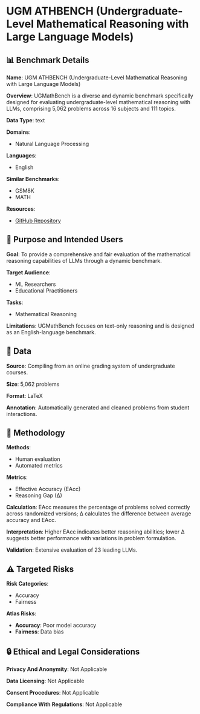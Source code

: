 # UGM ATHBENCH (Undergraduate-Level Mathematical Reasoning with Large Language Models)

## 📊 Benchmark Details

**Name**: UGM ATHBENCH (Undergraduate-Level Mathematical Reasoning with Large Language Models)

**Overview**: UGMathBench is a diverse and dynamic benchmark specifically designed for evaluating undergraduate-level mathematical reasoning with LLMs, comprising 5,062 problems across 16 subjects and 111 topics.

**Data Type**: text

**Domains**:
- Natural Language Processing

**Languages**:
- English

**Similar Benchmarks**:
- GSM8K
- MATH

**Resources**:
- [GitHub Repository](https://github.com/YangLabHKUST/UGMathBench)

## 🎯 Purpose and Intended Users

**Goal**: To provide a comprehensive and fair evaluation of the mathematical reasoning capabilities of LLMs through a dynamic benchmark.

**Target Audience**:
- ML Researchers
- Educational Practitioners

**Tasks**:
- Mathematical Reasoning

**Limitations**: UGMathBench focuses on text-only reasoning and is designed as an English-language benchmark.

## 💾 Data

**Source**: Compiling from an online grading system of undergraduate courses.

**Size**: 5,062 problems

**Format**: LaTeX

**Annotation**: Automatically generated and cleaned problems from student interactions.

## 🔬 Methodology

**Methods**:
- Human evaluation
- Automated metrics

**Metrics**:
- Effective Accuracy (EAcc)
- Reasoning Gap (∆)

**Calculation**: EAcc measures the percentage of problems solved correctly across randomized versions; ∆ calculates the difference between average accuracy and EAcc.

**Interpretation**: Higher EAcc indicates better reasoning abilities; lower ∆ suggests better performance with variations in problem formulation.

**Validation**: Extensive evaluation of 23 leading LLMs.

## ⚠️ Targeted Risks

**Risk Categories**:
- Accuracy
- Fairness

**Atlas Risks**:
- **Accuracy**: Poor model accuracy
- **Fairness**: Data bias

## 🔒 Ethical and Legal Considerations

**Privacy And Anonymity**: Not Applicable

**Data Licensing**: Not Applicable

**Consent Procedures**: Not Applicable

**Compliance With Regulations**: Not Applicable
